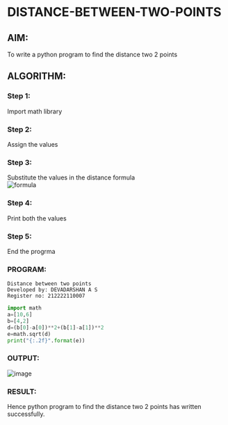 # DISTANCE-BETWEEN-TWO-POINTS

## AIM:
To write a python program to find the distance two 2 points
## ALGORITHM:
### Step 1: 
Import math library
### Step 2: 
Assign the values
### Step 3: 
Substitute the values in the distance formula  
![formula](formula.JPG)
### Step 4: 
Print both the values
### Step 5: 
End the progrma
### PROGRAM:
```
Distance between two points
Developed by: DEVADARSHAN A S
Register no: 212222110007
```
```python
import math 
a=[10,6]
b=[4,2]
d=(b[0]-a[0])**2+(b[1]-a[1])**2
e=math.sqrt(d)
print("{:.2f}".format(e))
```


### OUTPUT:
![image](https://github.com/DEVADARSHAN2/DISTANCE-BETWEEN-TWO-POINTS/assets/119432150/b20108cf-db15-4715-9ee5-827ee1beba13)

### RESULT:
Hence python program to find the distance two 2 points has written successfully.

